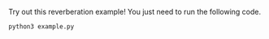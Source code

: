 Try out this reverberation example! You just need to run the following code.

```
python3 example.py
```


